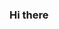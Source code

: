 ### Hi there 
<!--
**abdirahmangg/abdirahmangg** is a ✨ _special_ ✨ repository because its `README.md` (this file) appears on your GitHub profile.

Here are some ideas to get you started:

🔭 I’m currently working on my side project.

🌱 I’m currently learning Data Science fundamentals.

👯 I’m looking to collaborate on all things data science.

🤔 I’m looking for help with AWS.

💬 Ask me about technology and #COP26.

📫 How to reach me: abdirahman_hassan@gmx.co.uk

😄 Pronouns: N/A

⚡ Fun fact: I am Somali.

